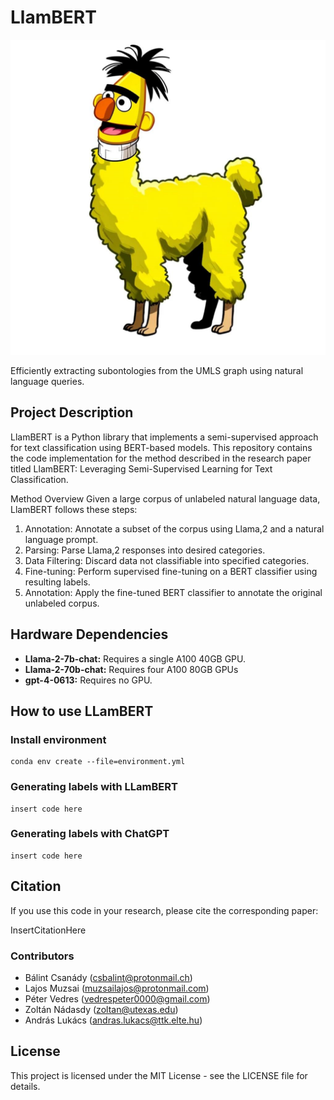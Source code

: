 # LlamBERT
<p align="center">
  <img src="./plots/LlamBERT_DALL-E-3_gen.png" alt="Model Architecture">
</p>

Efficiently extracting subontologies from the UMLS graph using natural language queries.

## Project Description
LlamBERT is a Python library that implements a semi-supervised approach for text classification using BERT-based models. 
This repository contains the code implementation for the method described in the research paper titled LlamBERT: Leveraging Semi-Supervised Learning for Text Classification.

Method Overview
Given a large corpus of unlabeled natural language data, LlamBERT follows these steps:

1. Annotation: Annotate a subset of the corpus using Llama,2 and a natural language prompt.
2. Parsing: Parse Llama,2 responses into desired categories.
3. Data Filtering: Discard data not classifiable into specified categories.
4. Fine-tuning: Perform supervised fine-tuning on a BERT classifier using resulting labels.
5. Annotation: Apply the fine-tuned BERT classifier to annotate the original unlabeled corpus.


## Hardware Dependencies
+ **Llama-2-7b-chat:** Requires a single A100 40GB GPU.
+ **Llama-2-70b-chat:** Requires four A100 80GB GPUs
+ **gpt-4-0613:** Requires no GPU.

## How to use LLamBERT

### Install environment
```
conda env create --file=environment.yml
```

### Generating labels with LLamBERT
```
insert code here
```

### Generating labels with ChatGPT
```
insert code here
```

## Citation
If you use this code in your research, please cite the corresponding paper:

InsertCitationHere

### Contributors
- Bálint Csanády (csbalint@protonmail.ch)
- Lajos Muzsai (muzsailajos@protonmail.com)
- Péter Vedres (vedrespeter0000@gmail.com)
- Zoltán Nádasdy (zoltan@utexas.edu)
- András Lukács (andras.lukacs@ttk.elte.hu)

## License
This project is licensed under the MIT License - see the LICENSE file for details.
